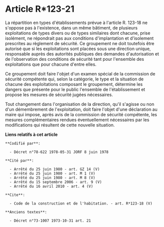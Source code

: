 # Article R*123-21

La répartition en types d'établissements prévue à l'article R. 123-18 ne s'oppose pas à l'existence, dans un même bâtiment,
de plusieurs exploitations de types divers ou de types similaires dont chacune, prise isolément, ne répondrait pas aux
conditions d'implantation et d'isolement prescrites au règlement de sécurité. Ce groupement ne doit toutefois être autorisé
que si les exploitations sont placées sous une direction unique, responsable auprès des autorités publiques des demandes
d'autorisation et de l'observation des conditions de sécurité tant pour l'ensemble des exploitations que pour chacune d'entre
elles. 

Ce groupement doit faire l'objet d'un examen spécial de la commission de sécurité compétente qui, selon la catégorie, le type
et la situation de chacune des exploitations composant le groupement, détermine les dangers que présente pour le public
l'ensemble de l'établissement et propose les mesures de sécurité jugées nécessaires. 

Tout changement dans l'organisation de la direction, qu'il s'agisse ou non d'un démembrement de l'exploitation, doit faire
l'objet d'une déclaration au maire qui impose, après avis de la commission de sécurité compétente, les mesures
complémentaires rendues éventuellement nécessaires par les modifications qui résultent de cette nouvelle situation.

**Liens relatifs à cet article**

	**Codifié par**:

	  - Décret n°78-622 1978-05-31 JORF 8 juin 1978

	**Cité par**:

	  - Arrêté du 25 juin 1980 - art. GZ 14 (V)
	  - Arrêté du 25 juin 1980 - art. M 1 (V)
	  - Arrêté du 25 juin 1980 - art. M 8 (V)
	  - Arrêté du 15 septembre 2006 - art. 9 (V)
	  - Arrêté du 16 avril 2010 - art. 4 (V)

	**Cite**:

	  - Code de la construction et de l'habitation. - art. R*123-18 (V)

	**Anciens textes**:

	  - Décret n°73-1007 1973-10-31 art. 21
